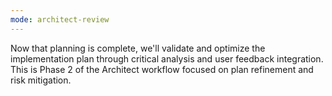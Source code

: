 ```yaml
---
mode: architect-review
---
```

Now that planning is complete, we'll validate and optimize the implementation plan through critical analysis and user feedback integration. This is Phase 2 of the Architect workflow focused on plan refinement and risk mitigation.